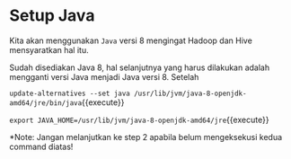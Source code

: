 # Setup Java

Kita akan menggunakan `Java` versi 8 mengingat Hadoop dan Hive mensyaratkan hal itu.

Sudah disediakan Java 8, hal selanjutnya yang harus dilakukan adalah mengganti versi Java menjadi Java versi 8.
Setelah

`update-alternatives --set java /usr/lib/jvm/java-8-openjdk-amd64/jre/bin/java`{{execute}}

`export JAVA_HOME=/usr/lib/jvm/java-8-openjdk-amd64/jre`{{execute}}

*Note: Jangan melanjutkan ke step 2 apabila belum mengeksekusi kedua command diatas!